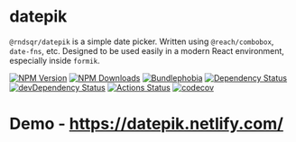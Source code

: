 # datepik

`@rndsqr/datepik` is a simple date picker. Written using `@reach/combobox`, `date-fns`, etc. Designed to be used easily in a modern React environment, especially inside `formik`.

[![NPM Version](https://img.shields.io/npm/v/@rndsqr/datepik.svg?style=flat-square)](https://www.npmjs.com/package/@rndsqr/datepik)
[![NPM Downloads](https://img.shields.io/npm/dm/@rndsqr/datepik.svg?style=flat-square)](https://www.npmjs.com/package/@rndsqr/datepik)
[![Bundlephobia](https://badgen.net/bundlephobia/minzip/@rndsqr/datepik)](https://bundlephobia.com/result?p=@rndsqr/datepik)
[![Dependency Status](https://david-dm.org/rndsqur/datepik.svg)](https://david-dm.org/rndsqr/datepik)
[![devDependency Status](https://david-dm.org/rndsqr/datepik/dev-status.svg)](https://david-dm.org/rndsqr/datepik#info=devDependencies)
[![Actions Status](https://github.com/rndsqr/datepik/workflows/Node%20CI/badge.svg)](https://github.com/rndsqr/datepik/actions)
[![codecov](https://codecov.io/gh/rndsqr/datepik/branch/master/graph/badge.svg)](https://codecov.io/gh/rndsqr/datepik)

# Demo - https://datepik.netlify.com/
